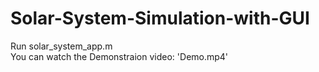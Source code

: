 # Solar-System-Simulation-with-GUI
Run solar_system_app.m <br />
You can watch the Demonstraion video: 'Demo.mp4'
